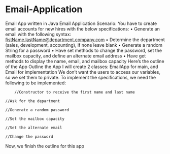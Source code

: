 # Email-Application
Email App written in Java
Email Application
Scenario: You have to create email accounts for new hires with the below specifications:
•	Generate an email with the following syntax: fistName.lastName@department.company.com
•	Determine the department (sales, development, accounting), if none leave blank
•	Generate a random String for a password
•	Have set methods to change the password, set the mailbox capacity, and define an alternate email address
•	Have get methods to display the name, email, and mailbox capacity
Here’s the outline of the App
Outline the App
I will create 2 classes: EmailApp for main, and Email for implementation
We don’t want the users to access our variables, so we set them to private. 
To implement the specifications, we need the following to be implemented:
 
        //Constructor to receive the first name and last name
	
	//Ask for the department
	
	//Generate a random password
	
	//Set the mailbox capacity
	
	//Set the alternate email
	
	//Change the password

Now, we finish the outline for this app

